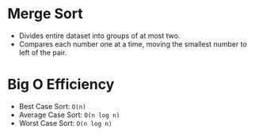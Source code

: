 # Merge Sort 

+ Divides entire dataset into groups of at most two. 
+ Compares each number one at a time, moving the smallest number to left of the pair.

# Big O Efficiency 
+ Best Case Sort: ```O(n)```
+ Average Case Sort: ```O(n log n)```
+ Worst Case Sort: ```O(n log n)```


